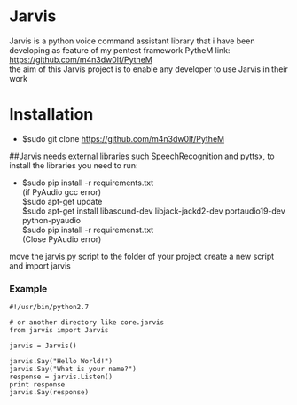 # Jarvis

Jarvis is a python voice command assistant library that i have been developing as feature of my pentest framework PytheM
link: https://github.com/m4n3dw0lf/PytheM<br/>
the aim of this Jarvis project is to enable any developer to use Jarvis in their work<br/>
 

# Installation 
- $sudo git clone https://github.com/m4n3dw0lf/PytheM

##Jarvis needs external libraries such SpeechRecognition and pyttsx, to install the libraries you need to run: <br />

- $sudo pip install -r requirements.txt <br />
 (if PyAudio gcc error)<br />
 $sudo apt-get update<br />
 $sudo apt-get install libasound-dev libjack-jackd2-dev portaudio19-dev python-pyaudio<br />
 $sudo pip install -r requiremenst.txt<br /> 
 (Close PyAudio error) <br />

move the jarvis.py script to the folder of your project create a new script and import jarvis<br />

### Example
```
#!/usr/bin/python2.7

# or another directory like core.jarvis
from jarvis import Jarvis

jarvis = Jarvis()

jarvis.Say("Hello World!")
jarvis.Say("What is your name?")
response = jarvis.Listen()
print response
jarvis.Say(response)
```


